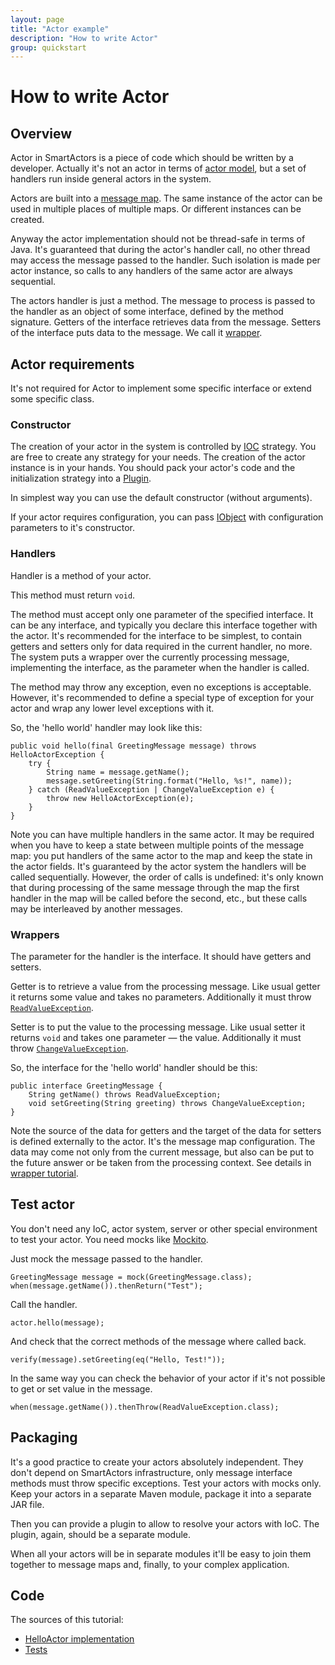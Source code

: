 ```yaml
---
layout: page
title: "Actor example"
description: "How to write Actor"
group: quickstart
---
```


# How to write Actor

## Overview

Actor in SmartActors is a piece of code which should be written by a developer. Actually it's not an actor in terms of [actor model](https://en.wikipedia.org/wiki/Actor_model), but a set of handlers run inside general actors in the system.

Actors are built into a [message map](MessageMapExample.html). The same instance of the actor can be used in multiple places of multiple maps. Or different instances can be created.

Anyway the actor implementation should not be thread-safe in terms of Java. It's guaranteed that during the actor's handler call, no other thread may access the message passed to the handler. Such isolation is made per actor instance, so calls to any handlers of the same actor are always sequential.

The actors handler is just a method. The message to process is passed to the handler as an object of some interface, defined by the method signature. Getters of the interface retrieves data from the message. Setters of the interface puts data to the message. We call it [wrapper](WrapperExample.html).

## Actor requirements

It's not required for Actor to implement some specific interface or extend some specific class.

### Constructor

The creation of your actor in the system is controlled by [IOC](IOCExample.html) strategy. You are free to create any strategy for your needs. The creation of the actor instance is in your hands. You should pack your actor's code and the initialization strategy into a [Plugin](PluginExample.html).

In simplest way you can use the default constructor (without arguments).

If your actor requires configuration, you can pass [IObject](IObjectExample.html) with configuration parameters to it's constructor.

### Handlers

Handler is a method of your actor.

This method must return `void`.

The method must accept only one parameter of the specified interface. It can be any interface, and typically you declare this interface together with the actor. It's recommended for the interface to be simplest, to contain getters and setters only for data required in the current handler, no more. The system puts a wrapper over the currently processing message, implementing the interface, as the parameter when the handler is called.

The method may throw any exception, even no exceptions is acceptable. However, it's recommended to define a special type of exception for your actor and wrap any lower level exceptions with it.

So, the 'hello world' handler may look like this:

    public void hello(final GreetingMessage message) throws HelloActorException {
        try {
            String name = message.getName();
            message.setGreeting(String.format("Hello, %s!", name));
        } catch (ReadValueException | ChangeValueException e) {
            throw new HelloActorException(e);
        }
    }

Note you can have multiple handlers in the same actor. It may be required when you have to keep a state between multiple points of the message map: you put handlers of the same actor to the map and keep the state in the actor fields. It's guaranteed by the actor system the handlers will be called sequentially. However, the order of calls is undefined: it's only known that during processing of the same message through the map the first handler in the map will be called before the second, etc., but these calls may be interleaved by another messages.

### Wrappers

The parameter for the handler is the interface. It should have getters and setters.

Getter is to retrieve a value from the processing message. Like usual getter it returns some value and takes no parameters. Additionally it must throw [`ReadValueException`](../apidocs/info/smart_tools/smartactors/core/iobject/exception/ReadValueException.html).

Setter is to put the value to the processing message. Like usual setter it returns `void` and takes one parameter — the value. Additionally it must throw [`ChangeValueException`](../apidocs/info/smart_tools/smartactors/core/iobject/exception/ChangeValueException.html).

So, the interface for the 'hello world' handler should be this:

    public interface GreetingMessage {
        String getName() throws ReadValueException;
        void setGreeting(String greeting) throws ChangeValueException;
    }

Note the source of the data for getters and the target of the data for setters is defined externally to the actor. It's the message map configuration. The data may come not only from the current message, but also can be put to the future answer or be taken from the processing context. See details in [wrapper tutorial](WrapperExample.html).

## Test actor

You don't need any IoC, actor system, server or other special environment to test your actor. You need mocks like [Mockito](http://mockito.org/).

Just mock the message passed to the handler.

    GreetingMessage message = mock(GreetingMessage.class);
    when(message.getName()).thenReturn("Test");

Call the handler.

    actor.hello(message);

And check that the correct methods of the message where called back.

    verify(message).setGreeting(eq("Hello, Test!"));

In the same way you can check the behavior of your actor if it's not possible to get or set value in the message.

    when(message.getName()).thenThrow(ReadValueException.class);

## Packaging

It's a good practice to create your actors absolutely independent. They don't depend on SmartActors infrastructure, only message interface methods must throw specific exceptions. Test your actors with mocks only. Keep your actors in a separate Maven module, package it into a separate JAR file.

Then you can provide a plugin to allow to resolve your actors with IoC. The plugin, again, should be a separate module.

When all your actors will be in separate modules it'll be easy to join them together to message maps and, finally, to your complex application.

## Code

The sources of this tutorial:

* [HelloActor implementation](../xref/info/smart_tools/smartactors/core/examples/actor/package-frame.html)
* [Tests](../core.examples/xref-test/info/smart_tools/smartactors/core/examples/ActorExample.html)
